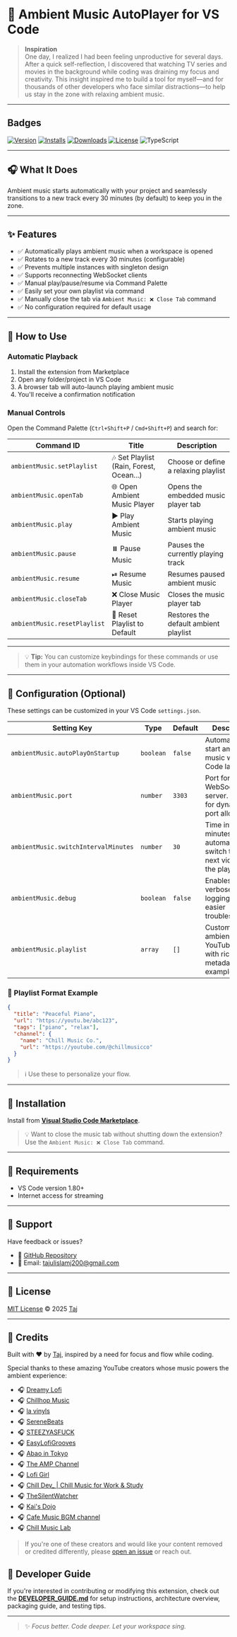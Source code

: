 # 🎵 Ambient Music AutoPlayer for VS Code

> **Inspiration**  
> One day, I realized I had been feeling unproductive for several days. After a quick self-reflection, I discovered that watching TV series and movies in the background while coding was draining my focus and creativity. This insight inspired me to build a tool for myself—and for thousands of other developers who face similar distractions—to help us stay in the zone with relaxing ambient music.

---
## Badges

[![Version](https://img.shields.io/visual-studio-marketplace/v/taj154dev.ambient-music-vs-extension)](https://marketplace.visualstudio.com/items?itemName=taj154dev.ambient-music-vs-extension)
[![Installs](https://img.shields.io/visual-studio-marketplace/i/taj154dev.ambient-music-vs-extension)](https://marketplace.visualstudio.com/items?itemName=taj154dev.ambient-music-vs-extension)
[![Downloads](https://img.shields.io/visual-studio-marketplace/d/taj154dev.ambient-music-vs-extension)](https://marketplace.visualstudio.com/items?itemName=taj154dev.ambient-music-vs-extension)
[![License](https://img.shields.io/github/license/taj54/ambient-music-vs-extension)](https://github.com/taj54/ambient-music-vs-extension/blob/main/LICENSE)
![TypeScript](https://img.shields.io/badge/built_with-TypeScript-3178c6?logo=typescript&logoColor=white)

---

## 🎧 What It Does

Ambient music starts automatically with your project and seamlessly transitions to a new track every 30 minutes (by default) to keep you in the zone.

---

## ✨ Features

- ✅ Automatically plays ambient music when a workspace is opened
- ✅ Rotates to a new track every 30 minutes (configurable)
- ✅ Prevents multiple instances with singleton design
- ✅ Supports reconnecting WebSocket clients
- ✅ Manual play/pause/resume via Command Palette
- ✅ Easily set your own playlist via command
- ✅ Manually close the tab via `Ambient Music: ❌ Close Tab` command
- ✅ No configuration required for default usage

---

## 🚀 How to Use

### Automatic Playback

1. Install the extension from Marketplace
2. Open any folder/project in VS Code
3. A browser tab will auto-launch playing ambient music
4. You'll receive a confirmation notification

### Manual Controls

Open the Command Palette (`Ctrl+Shift+P` / `Cmd+Shift+P`) and search for:


| Command ID                      | Title                                                  | Description                            |
|--------------------------------|---------------------------------------------------------|----------------------------------------|
| `ambientMusic.setPlaylist`     | 🎶 Set Playlist (Rain, Forest, Ocean...)               | Choose or define a relaxing playlist   |
| `ambientMusic.openTab`         | 🌐 Open Ambient Music Player                            | Opens the embedded music player tab    |
| `ambientMusic.play`            | ▶️ Play Ambient Music                                   | Starts playing ambient music           |
| `ambientMusic.pause`           | ⏸️ Pause Music                                          | Pauses the currently playing track     |
| `ambientMusic.resume`          | ⏯ Resume Music                                          | Resumes paused ambient music           |
| `ambientMusic.closeTab`        | ❌ Close Music Player                                   | Closes the music player tab            |
| `ambientMusic.resetPlaylist`   | 🔄 Reset Playlist to Default                            | Restores the default ambient playlist  |


---
> 💡 **Tip:** You can customize keybindings for these commands or use them in your automation workflows inside VS Code.

---

## 🔧 Configuration (Optional)

These settings can be customized in your VS Code `settings.json`.


| Setting Key                                | Type      | Default | Description                                                                                      |
|-------------------------------------------|-----------|---------|--------------------------------------------------------------------------------------------------|
| `ambientMusic.autoPlayOnStartup`          | `boolean` | `false` | Automatically start ambient music when VS Code launches.                                         |
| `ambientMusic.port`                       | `number`  | `3303`  | Port for the WebSocket server. Set to `0` for dynamic port allocation.                          |
| `ambientMusic.switchIntervalMinutes`      | `number`  | `30`    | Time interval (in minutes) to automatically switch to the next video in the playlist.           |
| `ambientMusic.debug`                      | `boolean` | `false` | Enables verbose debug logging for easier troubleshooting.                                        |
| `ambientMusic.playlist`                   | `array`   | `[]`    | Custom list of ambient YouTube videos with rich metadata. See example below.                    |

### 🎵 Playlist Format Example

```json
{
  "title": "Peaceful Piano",
  "url": "https://youtu.be/abc123",
  "tags": ["piano", "relax"],
  "channel": {
    "name": "Chill Music Co.",
    "url": "https://youtube.com/@chillmusicco"
  }
}

```

> ℹ️ Use these to personalize your flow.

---


## 📁 Installation

Install from [**Visual Studio Code Marketplace**](https://marketplace.visualstudio.com/items?itemName=taj154dev.ambient-music-vs-extension).

> 💡 Want to close the music tab without shutting down the extension? Use the `Ambient Music: ❌ Close Tab` command.

---

## 🔗 Requirements

- VS Code version 1.80+
- Internet access for streaming

---

## 🐛 Support

Have feedback or issues?

- 📂 [GitHub Repository](https://github.com/taj54/ambient-music-vs-extension)
- 📧 Email: [tajulislamj200@gmail.com](mailto:tajulislamj200@gmail.com)

---

## 💼 License

[MIT License](LICENSE) © 2025 [Taj](https://github.com/taj54)

---

## 💬 Credits

Built with ❤️ by [Taj](https://github.com/taj54), inspired by a need for focus and flow while coding.

Special thanks to these amazing YouTube creators whose music powers the ambient experience:

- 🎧 [Dreamy Lofi](https://www.youtube.com/@Mellow_lofi)
- 🎧 [Chillhop Music](https://www.youtube.com/@ChillhopMusic)
- 🎧 [la vinyls](https://www.youtube.com/@lavinyls)
- 🎧 [SereneBeats](https://www.youtube.com/@SereneBeatsRelax)
- 🎧 [STEEZYASFUCK](https://www.youtube.com/@steezyasfvck)
- 🎧 [EasyLofiGrooves](https://www.youtube.com/@EasyLofiGrooves)
- 🎧 [Abao in Tokyo](https://www.youtube.com/@abaointokyo)
- 🎧 [The AMP Channel](https://www.youtube.com/@TheAMPProject)
- 🎧 [Lofi Girl](https://www.youtube.com/@LofiGirl)
- 🎧 [Chill Dev_ | Chill Music for Work & Study](https://www.youtube.com/@ChillDevIO)
- 🎧 [TheSilentWatcher](https://www.youtube.com/@TheSilentWatcher)
- 🎧 [Kai's Dojo](https://www.youtube.com/@KaisDojo31)
- 🎧 [Cafe Music BGM channel](https://www.youtube.com/@cafemusicbgmchannel)
- 🎧 [Chill Music Lab](https://www.youtube.com/@MusicLabChill)

> If you're one of these creators and would like your content removed or credited differently, please [open an issue](https://github.com/taj54/ambient-music-vs-extension/issues) or reach out.

## 🧰 Developer Guide

If you're interested in contributing or modifying this extension, check out the [**DEVELOPER_GUIDE.md**](./DEVELOPER_GUIDE.md) for setup instructions, architecture overview, packaging guide, and testing tips.

---

> ✨ _Focus better. Code deeper. Let your workspace sing._
